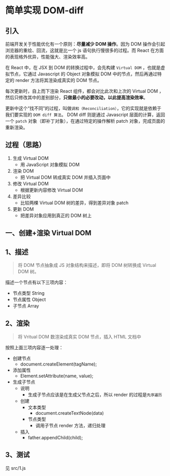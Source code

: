 # 简单实现 DOM-diff

## 引入

前端开发关于性能优化有一个原则：**尽量减少 DOM 操作**。因为 DOM 操作会引起浏览器的重绘、回流，这就是比一个 js 语句执行慢很多的过程。而 React 在方面的表现格外优异，性能强大、渲染效率高。

在 React 中，在 JSX 到 DOM 的转换过程中，会先构建 `Virtual DOM` ，也就是虚拟节点，它通过 Javascript 的 Object 对象模拟 DOM 中的节点，然后再通过特定的 render 方法将其渲染成真实的 DOM 节点。

每次更新时，自上而下渲染 React 组件，都会对比此次和上次的 Virtual DOM ，然后只修改其中的差别部分，**只做最小的必要改动，以此提高渲染效率**。

更新中这个“找不同”的过程，叫做`调和（Reconciliation）`，它的实现就是依赖于我们要实现的 `DOM diff 算法`。 DOM diff 则是通过 Javascript 层面的计算，返回一个 `patch` 对象（即补丁对象），在通过特定的操作解析 patch 对象，完成页面的重新渲染。

## 过程（思路）

1. 生成 Virtual DOM 
    - 用 JavaScript 对象模拟 DOM
2. 渲染 DOM 
    - 把 Virtual DOM 转成真实 DOM 并插入页面中
3. 修改 Virtual DOM
    - 根据更新内容修改 Virtual DOM
4. 差异比较
    - 比较两棵 Virtual DOM 树的差异，得到差异对象 patch
5. 更新 DOM 
    - 把差异对象应用到真正的 DOM 树上

## 一、创建+渲染 Virtual DOM 

## 1、描述 

> 将 DOM 节点抽象成 JS 对象结构来描述，即将 DOM 树转换成 Virtual DOM 树。

描述一个节点有以下三项内容：
- 节点类型 String
- 节点属性 Object
- 子节点 Array

## 2、渲染

> 将 Vritual DOM 数渲染成真实 DOM 节点，插入 HTML 文档中

按照上面三项内容逐一处理：
- 创建节点
    - document.createElement(tagName);
- 添加属性
    - Element.setAttribute(name, value);
- 生成子节点
    - 说明
        - 生成子节点应该是在生成父节点之后，所以 render 的过程是`先序遍历`
    - 创建
        - 文本类型
            - document.createTextNode(data)
        - 节点类型
            - 调用子节点 render 方法，递归处理
    - 插入
        - father.appendChild(child);

## 3、测试

见 src/1.js 
